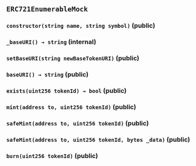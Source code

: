 ## `ERC721EnumerableMock`






### `constructor(string name, string symbol)` (public)





### `_baseURI() → string` (internal)





### `setBaseURI(string newBaseTokenURI)` (public)





### `baseURI() → string` (public)





### `exists(uint256 tokenId) → bool` (public)





### `mint(address to, uint256 tokenId)` (public)





### `safeMint(address to, uint256 tokenId)` (public)





### `safeMint(address to, uint256 tokenId, bytes _data)` (public)





### `burn(uint256 tokenId)` (public)








